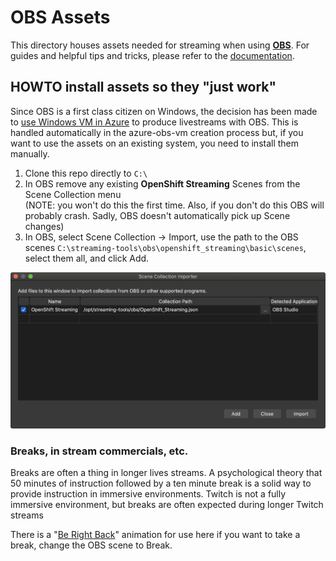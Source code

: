 # OBS Assets

This directory houses assets needed for streaming when using [**OBS**](https://obsproject.com/). For guides and helpful tips and tricks, please refer to the [documentation](https://github.com/cloud-platforms-streaming/docs).

## HOWTO install assets so they "just work"

Since OBS is a first class citizen on Windows, the decision has been made to [use Windows VM in Azure](https://github.com/cloud-platforms-streaming/azure-obs-vm) to produce livestreams with OBS. This is handled automatically in the azure-obs-vm creation process but, if you want to use the assets on an existing system, you need to install them manually.

1. Clone this repo directly to `C:\`
1. In OBS remove any existing **OpenShift Streaming** Scenes from the Scene Collection menu  
(NOTE: you won't do this the first time. Also, if you don't do this OBS will probably crash. Sadly, OBS doesn't automatically pick up Scene changes)
1. In OBS, select Scene Collection -> Import, use the path to the OBS scenes `C:\streaming-tools\obs\openshift_streaming\basic\scenes`\, select them all, and click Add.

![Import the OpenShift Streaming Scene](../img/scene-import.png)

### Breaks, in stream commercials, etc.

Breaks are often a thing in longer lives streams. A psychological theory that 50 minutes of instruction followed by a ten minute break is a solid way to provide instruction in immersive environments. Twitch is not a fully immersive environment, but breaks are often expected during longer Twitch streams

There is a "[Be Right Back](obs/assets/OpenShift_Twitch_BRB.mp4)" animation for use here if you want to take a break, change the OBS scene to Break.